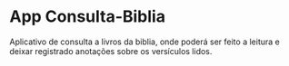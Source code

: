 # App Consulta-Biblia

Aplicativo de consulta a livros da biblia, onde poderá ser feito a leitura e deixar registrado anotações sobre os versículos lidos.